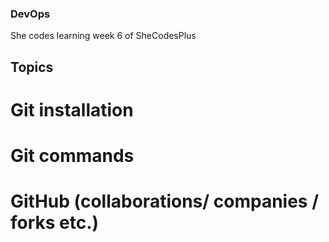 ### DevOps
She codes learning week 6 of SheCodesPlus
## Topics
# Git installation
# Git commands
# GitHub (collaborations/ companies / forks etc.)